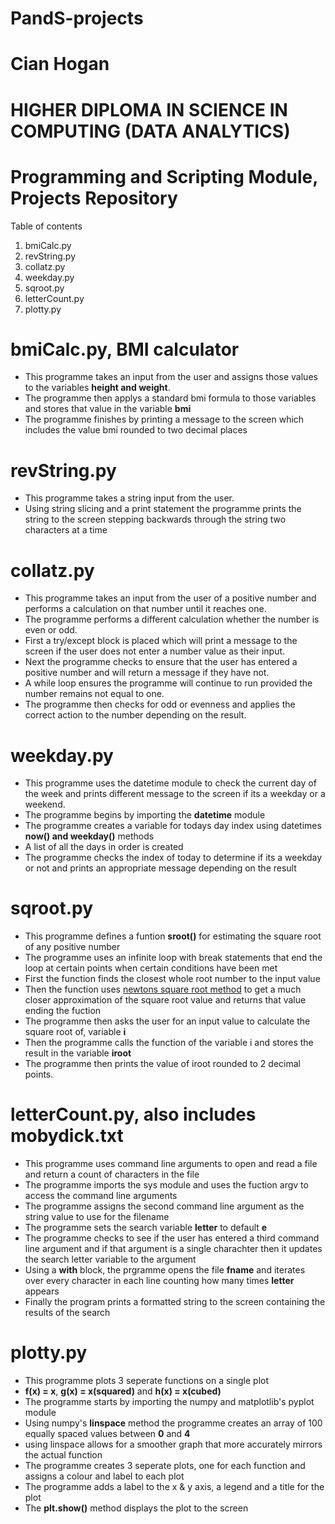 # PandS-projects
# Cian Hogan
# HIGHER DIPLOMA IN SCIENCE IN COMPUTING (DATA ANALYTICS)
# Programming and Scripting Module, Projects Repository

Table of contents
1. bmiCalc.py
2. revString.py
3. collatz.py
4. weekday.py
5. sqroot.py
6. letterCount.py
7. plotty.py

# bmiCalc.py, BMI calculator

- This programme takes an input from the user and assigns those values to the variables **height and weight**.
- The programme then applys a standard bmi formula to those variables and stores that value in the variable **bmi**
- The programme finishes by printing a message to the screen which includes the value bmi rounded to two decimal places

# revString.py

- This programme takes a string input from the user.
- Using string slicing and a print statement the programme prints the string to the screen stepping backwards through the string two characters at a time

# collatz.py

- This programme takes an input from the user of a positive number and performs a calculation on that number until it reaches one.
- The programme performs a different calculation whether the number is even or odd.
- First a try/except block is placed which will print a message to the screen if the user does not enter a number value as their input.
- Next the programme checks to ensure that the user has entered a positive number and will return a message if they have not.
- A while loop ensures the programme will continue to run provided the number remains not equal to one.
- The programme then checks for odd or evenness and applies the correct action to the number depending on the result.

# weekday.py

- This programme uses the datetime module to check the current day of the week and prints different message to the screen if its a weekday or a weekend.
- The programme begins by importing the **datetime** module
- The programme creates a variable for todays day index using datetimes **now() and weekday()** methods
- A list of all the days in order is created
- The programme checks the index of today to determine if its a weekday or not and prints an appropriate message depending on the result

# sqroot.py

- This programme defines a funtion **sroot()** for estimating the square root of any positive number
- The programme uses an infinite loop with break statements that end the loop at certain points when certain conditions have been met
- First the function finds the closest whole root number to the input value
- Then the function uses [newtons square root method](https://math.mit.edu/~stevenj/18.335/newton-sqrt.pdf) to get a much closer approximation of the square root value and returns that value ending the fuction
- The programme then asks the user for an input value to calculate the square root of, variable **i**
- Then the programme calls the function of the variable i and stores the result in the variable **iroot**
- The programme then prints the value of iroot rounded to 2 decimal points.

# letterCount.py, also includes mobydick.txt

- This programme uses command line arguments to open and read a file and return a count of characters in the file
- The programme imports the sys module and uses the fuction argv to access the command line arguments
- The programme assigns the second command line argument as the string value to use for the filename
- The programme sets the search variable **letter** to default **e**
- The programme checks to see if the user has entered a third command line argument and if that argument is a single charachter then it updates the search letter variable to the argument
- Using a **with** block, the prgramme opens the file **fname** and iterates over every character in each line counting how many times **letter** appears
- Finally the program prints a formatted string to the screen containing the results of the search

# plotty.py

- This programme plots 3 seperate functions on a single plot
- **f(x) = x**, **g(x) = x(squared)** and **h(x) = x(cubed)**
- The programme starts by importing the numpy and matplotlib's pyplot module
- Using numpy's **linspace** method the programme creates an array of 100 equally spaced values between **0** and **4**
- using linspace allows for a smoother graph that more accurately mirrors the actual function
- The programme creates 3 seperate plots, one for each function and assigns a colour and label to each plot
- The programme adds a label to the x & y axis, a legend and a title for the plot
- The **plt.show()** method displays the plot to the screen 
